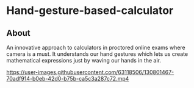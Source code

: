 # Hand-gesture-based-calculator

## About
An innovative approach to calculators in proctored online exams where camera is a must.
It understands our hand gestures which lets us create mathematical expressions just by waving our hands in the air.

https://user-images.githubusercontent.com/63118506/130801467-70adf914-b0eb-42d0-b75b-ca5c3a287c72.mp4
